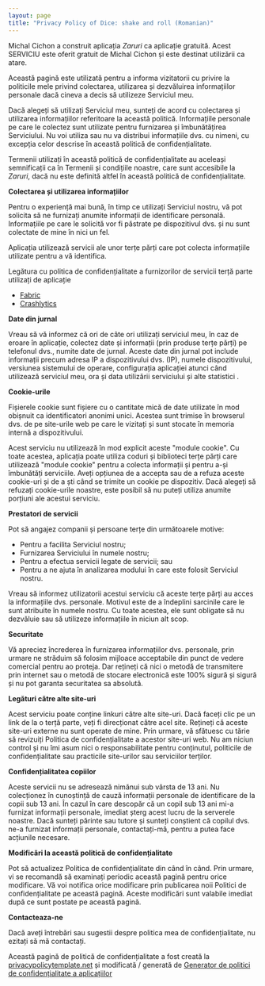 ```yaml
---
layout: page
title: "Privacy Policy of Dice: shake and roll (Romanian)"
---
```


Michal Cichon a construit aplicația *Zaruri* ca aplicație gratuită. Acest SERVICIU este oferit gratuit de Michal Cichon și este destinat utilizării ca atare.

Această pagină este utilizată pentru a informa vizitatorii cu privire la politicile mele privind colectarea, utilizarea și dezvăluirea informațiilor personale dacă cineva a decis să utilizeze Serviciul meu.

Dacă alegeți să utilizați Serviciul meu, sunteți de acord cu colectarea și utilizarea informațiilor referitoare la această politică. Informațiile personale pe care le colectez sunt utilizate pentru furnizarea și îmbunătățirea Serviciului. Nu voi utiliza sau nu va distribui informațiile dvs. cu nimeni, cu excepția celor descrise în această politică de confidențialitate.

Termenii utilizați în această politică de confidențialitate au aceleași semnificații ca în Termenii și condițiile noastre, care sunt accesibile la *Zaruri*, dacă nu este definită altfel în această politică de confidențialitate.

**Colectarea și utilizarea informațiilor**

Pentru o experiență mai bună, în timp ce utilizați Serviciul nostru, vă pot solicita să ne furnizați anumite informații de identificare personală. Informațiile pe care le solicită vor fi păstrate pe dispozitivul dvs. și nu sunt colectate de mine în nici un fel.

Aplicația utilizează servicii ale unor terțe părți care pot colecta informațiile utilizate pentru a vă identifica.

Legătura cu politica de confidențialitate a furnizorilor de servicii terță parte utilizați de aplicație

* [Fabric](https://fabric.io/privacy)
* [Crashlytics](https://try.crashlytics.com/terms/privacy-policy.pdf)

**Date din jurnal**

Vreau să vă informez că ori de câte ori utilizați serviciul meu, în caz de eroare în aplicație, colectez date și informații (prin produse terțe părți) pe telefonul dvs., numite date de jurnal. Aceste date din jurnal pot include informații precum adresa IP a dispozitivului dvs. (IP), numele dispozitivului, versiunea sistemului de operare, configurația aplicației atunci când utilizează serviciul meu, ora și data utilizării serviciului și alte statistici .

**Cookie-urile**

Fișierele cookie sunt fișiere cu o cantitate mică de date utilizate în mod obișnuit ca identificatori anonimi unici. Acestea sunt trimise în browserul dvs. de pe site-urile web pe care le vizitați și sunt stocate în memoria internă a dispozitivului.

Acest serviciu nu utilizează în mod explicit aceste "module cookie". Cu toate acestea, aplicația poate utiliza coduri și biblioteci terțe părți care utilizează "module cookie" pentru a colecta informații și pentru a-și îmbunătăți serviciile. Aveți opțiunea de a accepta sau de a refuza aceste cookie-uri și de a ști când se trimite un cookie pe dispozitiv. Dacă alegeți să refuzați cookie-urile noastre, este posibil să nu puteți utiliza anumite porțiuni ale acestui serviciu.

**Prestatori de servicii**

Pot să angajez companii și persoane terțe din următoarele motive:

* Pentru a facilita Serviciul nostru;
* Furnizarea Serviciului în numele nostru;
* Pentru a efectua servicii legate de servicii; sau
* Pentru a ne ajuta în analizarea modului în care este folosit Serviciul nostru.

Vreau să informez utilizatorii acestui serviciu că aceste terțe părți au acces la informațiile dvs. personale. Motivul este de a îndeplini sarcinile care le sunt atribuite în numele nostru. Cu toate acestea, ele sunt obligate să nu dezvăluie sau să utilizeze informațiile în niciun alt scop.

**Securitate**

Vă apreciez încrederea în furnizarea informațiilor dvs. personale, prin urmare ne străduim să folosim mijloace acceptabile din punct de vedere comercial pentru ao proteja. Dar rețineți că nici o metodă de transmitere prin internet sau o metodă de stocare electronică este 100% sigură și sigură și nu pot garanta securitatea sa absolută.

**Legături către alte site-uri**

Acest serviciu poate conține linkuri către alte site-uri. Dacă faceți clic pe un link de la o terță parte, veți fi direcționat către acel site. Rețineți că aceste site-uri externe nu sunt operate de mine. Prin urmare, vă sfătuesc cu tărie să revizuiți Politica de confidențialitate a acestor site-uri web. Nu am niciun control și nu îmi asum nici o responsabilitate pentru conținutul, politicile de confidențialitate sau practicile site-urilor sau serviciilor terților.

**Confidențialitatea copiilor**

Aceste servicii nu se adresează nimănui sub vârsta de 13 ani. Nu colecționez în cunoștință de cauză informații personale de identificare de la copii sub 13 ani. În cazul în care descopăr că un copil sub 13 ani mi-a furnizat informații personale, imediat șterg acest lucru de la serverele noastre. Dacă sunteți părinte sau tutore și sunteți conștient că copilul dvs. ne-a furnizat informații personale, contactați-mă, pentru a putea face acțiunile necesare.

**Modificări la această politică de confidențialitate**

Pot să actualizez Politica de confidențialitate din când în când. Prin urmare, vi se recomandă să examinați periodic această pagină pentru orice modificare. Vă voi notifica orice modificare prin publicarea noii Politici de confidențialitate pe această pagină. Aceste modificări sunt valabile imediat după ce sunt postate pe această pagină.

**Contacteaza-ne**

Dacă aveți întrebări sau sugestii despre politica mea de confidențialitate, nu ezitați să mă contactați.

Această pagină de politică de confidențialitate a fost creată la [privacypolicytemplate.net](https://privacypolicytemplate.net) și modificată / generată de [Generator de politici de confidențialitate a aplicațiilor](https://app-privacy-policy-generator.firebaseapp.com/)
